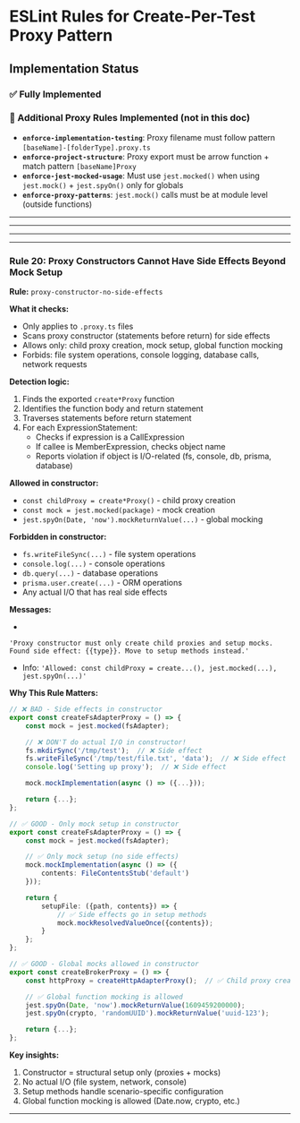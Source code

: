 # ESLint Rules for Create-Per-Test Proxy Pattern

## Implementation Status

### ✅ Fully Implemented

### 🔧 Additional Proxy Rules Implemented (not in this doc)

- **`enforce-implementation-testing`**: Proxy filename must follow pattern `[baseName]-[folderType].proxy.ts`
- **`enforce-project-structure`**: Proxy export must be arrow function + match pattern `[baseName]Proxy`
- **`enforce-jest-mocked-usage`**: Must use `jest.mocked()` when using `jest.mock()` + `jest.spyOn()` only for globals
- **`enforce-proxy-patterns`**: `jest.mock()` calls must be at module level (outside functions)

---

---

---

---

### Rule 20: Proxy Constructors Cannot Have Side Effects Beyond Mock Setup

**Rule:** `proxy-constructor-no-side-effects`

**What it checks:**

- Only applies to `.proxy.ts` files
- Scans proxy constructor (statements before return) for side effects
- Allows only: child proxy creation, mock setup, global function mocking
- Forbids: file system operations, console logging, database calls, network requests

**Detection logic:**

1. Finds the exported `create*Proxy` function
2. Identifies the function body and return statement
3. Traverses statements before return statement
4. For each ExpressionStatement:
    - Checks if expression is a CallExpression
    - If callee is MemberExpression, checks object name
    - Reports violation if object is I/O-related (fs, console, db, prisma, database)

**Allowed in constructor:**

- `const childProxy = create*Proxy()` - child proxy creation
- `const mock = jest.mocked(package)` - mock creation
- `jest.spyOn(Date, 'now').mockReturnValue(...)` - global mocking

**Forbidden in constructor:**

- `fs.writeFileSync(...)` - file system operations
- `console.log(...)` - console operations
- `db.query(...)` - database operations
- `prisma.user.create(...)` - ORM operations
- Any actual I/O that has real side effects

**Messages:**

-
`'Proxy constructor must only create child proxies and setup mocks. Found side effect: {{type}}. Move to setup methods instead.'`
- Info: `'Allowed: const childProxy = create...(), jest.mocked(...), jest.spyOn(...)'`

**Why This Rule Matters:**

```typescript
// ❌ BAD - Side effects in constructor
export const createFsAdapterProxy = () => {
    const mock = jest.mocked(fsAdapter);

    // ❌ DON'T do actual I/O in constructor!
    fs.mkdirSync('/tmp/test');  // ❌ Side effect
    fs.writeFileSync('/tmp/test/file.txt', 'data');  // ❌ Side effect
    console.log('Setting up proxy');  // ❌ Side effect

    mock.mockImplementation(async () => ({...}));

    return {...};
};

// ✅ GOOD - Only mock setup in constructor
export const createFsAdapterProxy = () => {
    const mock = jest.mocked(fsAdapter);

    // ✅ Only mock setup (no side effects)
    mock.mockImplementation(async () => ({
        contents: FileContentsStub('default')
    }));

    return {
        setupFile: ({path, contents}) => {
            // ✅ Side effects go in setup methods
            mock.mockResolvedValueOnce({contents});
        }
    };
};

// ✅ GOOD - Global mocks allowed in constructor
export const createBrokerProxy = () => {
    const httpProxy = createHttpAdapterProxy();  // ✅ Child proxy creation

    // ✅ Global function mocking is allowed
    jest.spyOn(Date, 'now').mockReturnValue(1609459200000);
    jest.spyOn(crypto, 'randomUUID').mockReturnValue('uuid-123');

    return {...};
};
```

**Key insights:**

1. Constructor = structural setup only (proxies + mocks)
2. No actual I/O (file system, network, console)
3. Setup methods handle scenario-specific configuration
4. Global function mocking is allowed (Date.now, crypto, etc.)

---
